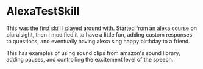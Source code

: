 # AlexaTestSkill

This was the first skill I played around with.  Started from an alexa course on pluralsight, then I modified it to have a little fun, adding custom responses to questions, and eventually having alexa sing happy birthday to a friend.

This has examples of using sound clips from amazon's sound library, adding pauses, and controlling the excitement level of the speech.
